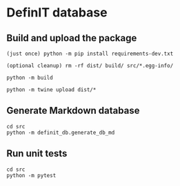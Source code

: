 # DefinIT database

## Build and upload the package
```
(just once) python -m pip install requirements-dev.txt

(optional cleanup) rm -rf dist/ build/ src/*.egg-info/

python -m build

python -m twine upload dist/*
```

## Generate Markdown database
```
cd src
python -m definit_db.generate_db_md
```

## Run unit tests
```
cd src
python -m pytest
```
